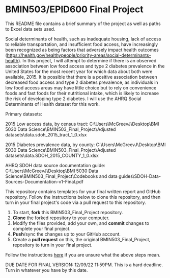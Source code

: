 # BMIN503/EPID600 Final Project

This README file contains a brief summary of the project as well as paths to Excel data sets used.

Social determinants of health, such as inadequate housing, lack of access to reliable transportation, and insufficient food access, have increasingly been recognized as being factors that adversely impact health outcomes (https://health.gov/healthypeople/priority-areas/social-determinants-health). In this project, I will attempt to determine if there is an observed association between low food access and type 2 diabetes prevalence in the United States for the most recent year for which data about both were available, 2015. It is possible that there is a positive association between decreased food access and type 2 diabetes prevalence, as individuals in low food access areas may have little choice but to rely on convenience foods and fast foods for their nutritional intake, which is likely to increase the risk of developing type 2 diabetes. I will use the AHRQ Social Determinants of Health dataset for this work.

Primary datasets:

2015 Low access data, by census tract: C:\\Users\\McGreevJ\\Desktop\\BMI 5030 Data Science\\BMIN503_Final_Project\\Adjusted datasets\\data.sdoh_2015_tract_1_0.xlsx

2015 Diabetes prevalence data, by county: 
C:\\Users\\McGreevJ\\Desktop\\BMI 5030 Data Science\\BMIN503_Final_Project\\Adjusted datasets\\data.SDOH_2015_COUNTY_1_0.xlsx

AHRQ SDOH data source documentation guide:
C:\Users\McGreevJ\Desktop\BMI 5030 Data Science\BMIN503_Final_Project\Codebooks and data guides\SDOH-Data-Sources-Documentation-v1-Final.pdf


This repository contains templates for your final written report and GitHub repository. Follow the instructions below to clone this repository, and then turn in your final project's code via a pull request to this repository.


1. To start, **fork** this BMIN503_Final_Project repository.
1. **Clone** the forked repository to your computer.
1. Modify the files provided, add your own, and **commit** changes to complete your final project.
1. **Push**/sync the changes up to your GitHub account.
1. Create a **pull request** on this, the original BMIN503_Final_Project, repository to turn in your final project.


Follow the instructions [here][forking] if you are unsure what the above steps mean.

DUE DATE FOR FINAL VERSION: 12/09/22 11:59PM. This is a hard deadline. Turn in whatever you have by this date.


<!-- Links -->
[forking]: https://guides.github.com/activities/forking/

